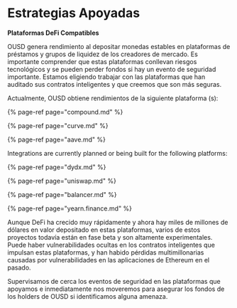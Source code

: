# Estrategias Apoyadas

**Plataformas DeFi Compatibles**

OUSD genera rendimiento al depositar monedas estables en plataformas de préstamos y grupos de liquidez de los creadores de mercado. Es importante comprender que estas plataformas conllevan riesgos tecnológicos y se pueden perder fondos si hay un evento de seguridad importante. Estamos eligiendo trabajar con las plataformas que han auditado sus contratos inteligentes y que creemos que son más seguras.

Actualmente, OUSD obtiene rendimientos de la siguiente plataforma \(s\):

{% page-ref page="compound.md" %}

{% page-ref page="curve.md" %}

{% page-ref page="aave.md" %}

Integrations are currently planned or being built for the following platforms:

{% page-ref page="dydx.md" %}

{% page-ref page="uniswap.md" %}

{% page-ref page="balancer.md" %}

{% page-ref page="yearn.finance.md" %}

Aunque DeFi ha crecido muy rápidamente y ahora hay miles de millones de dólares en valor depositado en estas plataformas, varios de estos proyectos todavía están en fase beta y son altamente experimentales. Puede haber vulnerabilidades ocultas en los contratos inteligentes que impulsan estas plataformas, y han habido pérdidas multimillonarias causadas por vulnerabilidades en las aplicaciones de Ethereum en el pasado.

Supervisamos de cerca los eventos de seguridad en las plataformas que apoyamos e inmediatamente nos moveremos para asegurar los fondos de los holders de OUSD si identificamos alguna amenaza.



